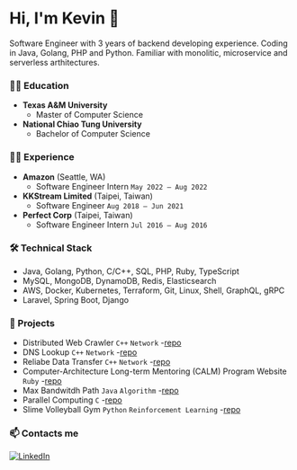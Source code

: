 # Hi, I'm Kevin 👋
Software Engineer with 3 years of backend developing experience. Coding in Java, Golang, PHP and Python. Familiar with monolitic, microservice and serverless arthitectures.

### 👨‍🎓 Education
- **Texas A&M University** 
  - Master of Computer Science
- **National Chiao Tung University**
  - Bachelor of Computer Science

### 👨‍💻 Experience
- **Amazon** (Seattle, WA)
  - Software Engineer Intern `May 2022 – Aug 2022`
- **KKStream Limited** (Taipei, Taiwan) 
  - Software Engineer `Aug 2018 – Jun 2021`
- **Perfect Corp** (Taipei, Taiwan) 
  - Software Engineer Intern `Jul 2016 – Aug 2016`

### 🛠 Technical Stack
*   Java, Golang, Python, C/C++, SQL, PHP, Ruby, TypeScript
*   MySQL, MongoDB, DynamoDB, Redis, Elasticsearch
*   AWS, Docker, Kubernetes, Terraform, Git, Linux, Shell, GraphQL, gRPC
*   Laravel, Spring Boot, Django


### 🔭 Projects
- Distributed Web Crawler `C++` `Network` -[repo](https://github.com/kevin0748/cpp-distributed-crawler)
- DNS Lookup `C++` `Network` -[repo](https://github.com/kevin0748/dns-lookup)
- Reliabe Data Transfer `C++` `Network` -[repo](https://github.com/kevin0748/reliable-data-transfer)
- Computer-Architecture Long-term Mentoring (CALM) Program Website `Ruby` -[repo](https://github.com/kevin0748/casa)
- Max Bandwitdh Path `Java` `Algorithm` -[repo](https://github.com/kevin0748/max-bandwitdh-path)
- Parallel Computing `C`  -[repo](https://github.com/kevin0748/parellel-computing)
- Slime Volleyball Gym `Python` `Reinforcement Learning` -[repo](https://github.com/kevin0748/slimevolleygym)



### 📫 Contacts me
[![LinkedIn](https://img.shields.io/badge/LinkedIn-%230077B5.svg?logo=linkedin&logoColor=white)](https://www.linkedin.com/in/chen-chuan-chang/)

<!--
**kevin0748/kevin0748** is a ✨ _special_ ✨ repository because its `README.md` (this file) appears on your GitHub profile.

Here are some ideas to get you started:

- 🔭 I’m currently working on ...
- 🌱 I’m currently learning ...
- 👯 I’m looking to collaborate on ...
- 🤔 I’m looking for help with ...
- 💬 Ask me about ...
- 📫 How to reach me: ...
- 😄 Pronouns: ...
- ⚡ Fun fact: ...
-->

